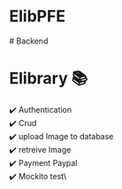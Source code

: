 # ElibPFE
#   B a c k e n d 

 
# Elibrary 📚

✔️ Authentication\
✔️ Crud \
✔️ upload Image to database\
✔️ retreive Image\
✔️ Payment Paypal\
✔️ Mockito test\

 
